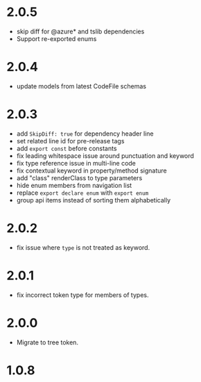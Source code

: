 # 2.0.5

- skip diff for @azure\* and tslib dependencies
- Support re-exported enums

# 2.0.4

- update models from latest CodeFile schemas

# 2.0.3

- add `SkipDiff: true` for dependency header line
- set related line id for pre-release tags
- add `export const` before constants
- fix leading whitespace issue around punctuation and keyword
- fix type reference issue in multi-line code
- fix contextual keyword in property/method signature
- add "class" renderClass to type parameters
- hide enum members from navigation list
- replace `export declare enum` with `export enum`
- group api items instead of sorting them alphabetically

# 2.0.2

- fix issue where `type` is not treated as keyword.

# 2.0.1

- fix incorrect token type for members of types.

# 2.0.0

- Migrate to tree token.

# 1.0.8
